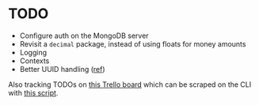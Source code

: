 # TODO

- Configure auth on the MongoDB server
- Revisit a `decimal` package, instead of using floats for money amounts
- Logging
- Contexts
- Better UUID handling ([ref](https://groups.google.com/forum/#!topic/mongodb-go-driver/vNHkY2EZq70))

Also tracking TODOs on [this Trello board](https://trello.com/b/e4ZeAJp4/restful-http-api) which can be scraped on the
CLI with [this script](../scripts/trello.sh).
